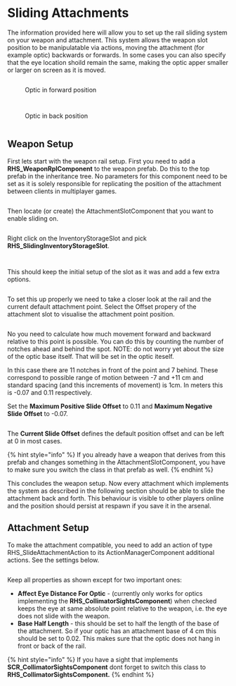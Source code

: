 # Sliding Attachments

The information provided here will allow you to set up the rail sliding system on your weapon and attachment. This system allows the weapon slot position to be manipulatable via actions, moving the attachment (for example optic) backwards or forwards. In some cases you can also specify that the eye location shoild remain the same, making the optic apper smaller or larger on screen as it is moved.

<figure><img src="../../../.gitbook/assets/image (220).png" alt=""><figcaption><p>Optic in forward position</p></figcaption></figure>

<figure><img src="../../../.gitbook/assets/image (223).png" alt=""><figcaption></figcaption></figure>

<figure><img src="../../../.gitbook/assets/image (221).png" alt=""><figcaption><p>Optic in back position</p></figcaption></figure>

<figure><img src="../../../.gitbook/assets/image (222).png" alt=""><figcaption></figcaption></figure>

## Weapon Setup

First lets start with the weapon rail setup. First you need to add a **RHS\_WeaponRplComponent** to the weapon prefab. Do this to the top prefab in the inheritance tree. No parameters for this component need to be set as it is solely responsible for replicating the position of the attachment between clients in multiplayer games.

<figure><img src="../../../.gitbook/assets/image (224).png" alt=""><figcaption></figcaption></figure>

Then locate (or create) the AttachmentSlotComponent that you want to enable sliding on.

<figure><img src="../../../.gitbook/assets/image (225).png" alt=""><figcaption></figcaption></figure>

Right click on the InventoryStorageSlot and pick **RHS\_SlidingInventoryStorageSlot**.

<figure><img src="../../../.gitbook/assets/image (226).png" alt=""><figcaption></figcaption></figure>

<figure><img src="../../../.gitbook/assets/image (227).png" alt=""><figcaption></figcaption></figure>

This should keep the initial setup of the slot as it was and add a few extra options.

<figure><img src="../../../.gitbook/assets/image (228).png" alt=""><figcaption></figcaption></figure>

To set this up properly we need to take a closer look at the rail and the current default attachment point. Select the Offset propery of the attachment slot to visualise the attachment point position.

<figure><img src="../../../.gitbook/assets/image (229).png" alt=""><figcaption></figcaption></figure>

No you need to calculate how much movement forward and backward relative to this point is possible. You can do this by counting the number of notches ahead and behind the spot. NOTE: do not worry yet about the size of the optic base itself. That will be set in the optic iteself.

In this case there are 11 notches in front of the point and 7 behind. These correspond to possible range of motion between -7 and +11 cm and standard spacing (and this increments of movement) is 1cm. In meters this is -0.07 and 0.11 respectively.

Set the **Maximum Positive Slide Offset** to 0.11 and **Maximum Negative Slide Offset** to -0.07.

<figure><img src="../../../.gitbook/assets/image (230).png" alt=""><figcaption></figcaption></figure>

The **Current Slide Offset** defines the default position offset and can be left at 0 in most cases.

{% hint style="info" %}
If you already have a weapon that derives from this prefab and changes something in the AttachmentSlotComponent, you have to make sure you switch the class in that prefab as well.
{% endhint %}

This concludes the weapon setup. Now every attachment which implements the system as described in the following section should be able to slide the attachment back and forth. This behaviour is visible to other players online and the position should persist at respawn if you save it in the arsenal.

## Attachment Setup

To make the attachment compatible, you need to add an action of type RHS\_SlideAttachmentAction to its ActionManagerComponent additional actions. See the settings below.

<figure><img src="../../../.gitbook/assets/image (231).png" alt=""><figcaption></figcaption></figure>

Keep all properties as shown except for two important ones:

* **Affect Eye Distance For Optic** - (currently only works for optics implementing the **RHS\_CollimatorSightsComponent**) when checked keeps the eye at same absolute point relative to the weapon, i.e. the eye does not slide with the weapon.
* **Base Half Length** - this should be set to half the length of the base of the attachment. So if your optic has an attachment base of 4 cm this should be set to 0.02. This makes sure that the optic does not hang in front or back of the rail.

{% hint style="info" %}
If you have a sight that implements **SCR\_CollimatorSightsComponent** dont forget to switch this class to **RHS\_CollimatorSightsComponent.**
{% endhint %}

